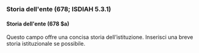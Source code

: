 ### Storia dell'ente (678; ISDIAH 5.3.1)

#### Storia dell'ente (678 $a)
Questo campo offre una concisa storia dell’istituzione. Inserisci una breve storia istituzionale se possibile.
